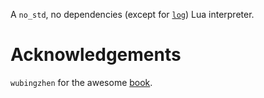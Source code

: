 A `no_std`, no dependencies (except for [`log`](https://crates.io/crates/log)) Lua interpreter.

# Acknowledgements
`wubingzhen` for the awesome [book](https://wubingzheng.github.io/build-lua-in-rust/en/).